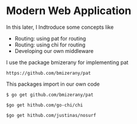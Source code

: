 # Modern Web Application

In this later, I Indtroduce some concepts like

- Routing: using pat for routing
- Routing: using chi for routing
- Developing our own middleware

I use the package bmizerany for implementing pat


```
https://github.com/bmizerany/pat
```


This packages import in our own code

```
$ go get github.com/bmizerany/pat
```

```
$go get hithub.com/go-chi/chi
```

```
$go get hithub.com/justinas/nosurf
```